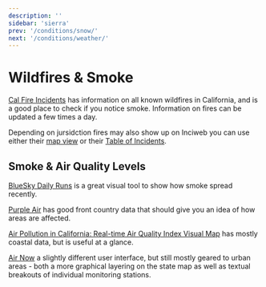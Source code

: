 ```yaml
---
description: ''
sidebar: 'sierra'
prev: '/conditions/snow/'
next: '/conditions/weather/'
---
```


# Wildfires & Smoke

[Cal Fire Incidents](https://www.fire.ca.gov/incidents/) has information on all known wildfires in California, and is a good place to check if you notice smoke. Information on fires can be updated a few times a day.

Depending on jursidction fires may also show up on Inciweb you can use either their [map view](https://inciweb.nwcg.gov/) or their [
Table of Incidents](https://inciweb.nwcg.gov/accessible-view/).

## Smoke & Air Quality Levels

[BlueSky Daily Runs](https://tools.airfire.org/websky/v2/run/standard/DRI4km-CMAQ/2020082100/#viewer) is a great visual tool to show how smoke spread recently.

[Purple Air](https://www.purpleair.com/map?opt=1/i/mAQI/a10/cC0#8.39/37.081/-118.575) has good front country data that should give you an idea of how areas are affected.

[Air Pollution in California: Real-time Air Quality Index Visual Map](https://aqicn.org/map/california/) has mostly coastal data, but is useful at a glance.

[Air Now](https://cfpub.epa.gov/airnow/index.cfm?action=airnow.local_state&stateid=5&mapcenter=0&tabs=0) a slightly different user interface, but still mostly geared to urban areas - both a more graphical layering on the state map as well as textual breakouts of individual monitoring stations.